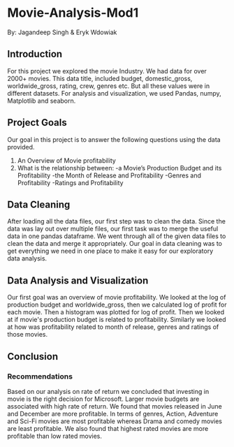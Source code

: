 # Movie-Analysis-Mod1
By: Jagandeep Singh & Eryk Wdowiak

## Introduction
For this project we explored the movie Industry. We had data for over 2000+
movies. This data title, included budget, domestic_gross, worldwide_gross, rating,
crew, genres etc. But all these values were in different datasets. For analysis
and visualization, we used Pandas, numpy, Matplotlib and seaborn.

## Project Goals
Our goal in this project is to answer the following questions using the data
provided.
1. An Overview of Movie profitability
2. What is the relationship between:
     -a Movie’s Production Budget and its Profitability
     -the Month of Release and Profitability
     -Genres and Profitability
     -Ratings and Profitability

## Data Cleaning
After loading all the data files, our first step was to clean the data.
Since the data was lay out over multiple files, our first task was to merge the
useful data in one pandas dataframe. We went through all of the given data files
to clean the data and merge it appropriately. Our goal in data cleaning was to
get everything we need in one place to make it easy for our exploratory data
analysis.

## Data Analysis and Visualization
Our first goal was an overview of movie profitability. We looked at the log of
production budget and worldwide_gross, then we calculated log of profit for each
movie. Then a histogram was plotted for log of profit. Then we looked at if
movie's production budget is related to profitability. Similarly we looked at
how was profitability related to month of release, genres and ratings of those
movies.

## Conclusion
### Recommendations
Based on our analysis on rate of return we concluded that investing in movie is
the right decision for Microsoft.
Larger movie budgets are associated with high rate of return.
We found that movies released in June and December are more profitable.
In terms of genres, Action, Adventure and Sci-Fi movies are most profitable whereas
Drama and comedy movies are least profitable.
We also found that highest rated movies are more profitable than low rated movies.
